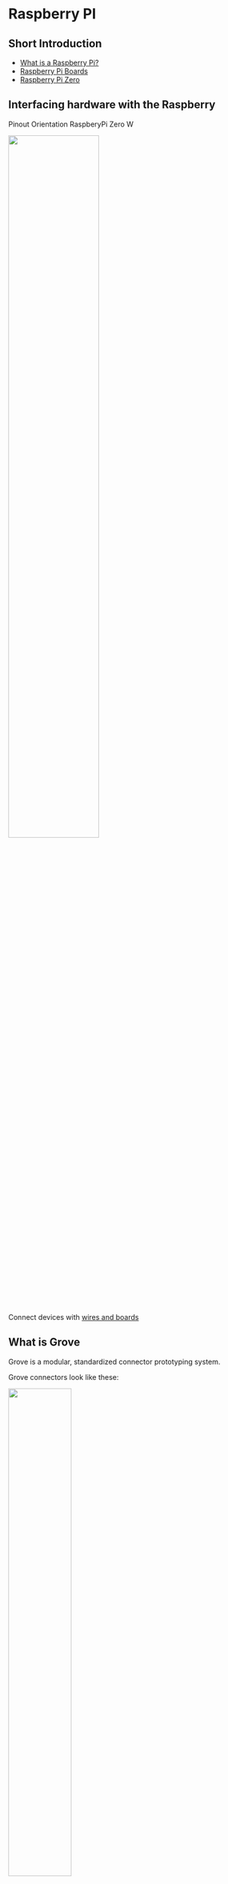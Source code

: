# Raspberry PI
## Short Introduction
- [What is a Raspberry Pi?](https://www.raspberrypi.org/help/what-%20is-a-raspberry-pi/)
- [Raspberry Pi Boards](https://www.raspberrypi.org/products/)
- [Raspberry Pi Zero](https://www.raspberrypi.org/products/raspberry-pi-zero/)

## Interfacing hardware with the Raspberry
Pinout Orientation RaspberyPi Zero W

<img src="images/raspberry_pinout_1.jpg" width="60%">

Connect devices with [wires and boards](https://therestartproject.org/wp-content/uploads/2018/08/Raspberry-Pi-thermostat-900x600.jpg)

## What is Grove
Grove is a modular, standardized connector prototyping system.

Grove connectors look like these:

<img src="https://www.omzlo.com/uploads/std_grove-vs-jst-face.jpg" width="50%">

Many different Grove-modules are available:
* [Sensors](http://wiki.seeedstudio.com/Sensor/)
* [Actuators](http://wiki.seeedstudio.com/Actuator/)
* [Displays](http://wiki.seeedstudio.com/Display/)
* [Communication](http://wiki.seeedstudio.com/Communication/)
* [Others](http://wiki.seeedstudio.com/Others/)


## Raspberry Pi HAT
HAT stands for “Hardware attached on top”. It is a new hardware specification for add-one modules for the Raspberry Pi.

Auto-configuration is a most interesting feature of HATs. With a controller on the board, the add-on board identifies itself. It tells the Raspberry Pi, which IO pins it is using, how they need to be configured and what drivers have to be loaded. 


## Grove Base Hat for Raspberry Pi Zero
In our examples we will use a [Hat for Raspberry Pi Zero:](http://wiki.seeedstudio.com/Grove_Base_Hat_for_Raspberry_Pi_Zero/) 

<img src="https://raw.githubusercontent.com/SeeedDocument/Grove_Base_Hat_for_Raspberry_Pi_Zero/master/img/main.jpg" width="50%">


## Grove.py library
[Grove.py](https://pypi.org/project/grove.py) is python library for [Seeedstudio](http://wiki.seeedstudio.com) Grove devices.

* The grove.py project on GitHub: https://github.com/seeed-studio/grove.py
* [Command Line Interface](https://github.com/Seeed-Studio/grove.py/tree/master/doc) with a list of grove-devices
* API Documentation: https://seeed-studio.github.io/grove.py/

## Hight level architecture

Grove.py depends on different hardware interface/libraries:

<img src="https://raw.githubusercontent.com/Seeed-Studio/grove.py/master/images/grove-py-arch.png" width="50%">


### HW-libraries

* [MRAA](https://github.com/intel-iot-devkit/mraa) is a low-level library, developed by Intel, for accessing the I/O functions (GPIO, I2C, SPI, PWM, UART) on a variety of boards such as Intel's Galileo and Edison boards, MinnowBoard Max, Raspberry Pi, and more. It is written in C/C++ and provides Python and Javascript bindings. libmraa supports the UP board since (v0.9.5) and is included with ubilinux.

* [UPM](https://github.com/intel-iot-devkit/upm) (Useful Packages & Modules) is a high-level library that makes use of mraa, and provides packages/modules to manage a variety of sensors and actuators. v0.5.1 is also included with ubilinux.

* [SMBUS ](https://github.com/intel-iot-devkit/upm) (System Management Bus) is a subset from the I2C protocol. [smbus2](https://pypi.org/project/smbus2/) is a Python implementation of the python-smbus package.

### HW-interfaces
* [GPIO](https://www.raspberrypi.org/documentation/usage/gpio/) General purpose input/output
* [I2C](https://i2c.info) is a bus, serial protocol and interface;
* [PWM](https://en.wikipedia.org/wiki/Pulse-width_modulation) is Pulse Width Modulation Interface

## Install Raspbian OS
1. Download the Raspbian-[Image](https://downloads.raspberrypi.org/raspbian_full_latest) "With Desktop and recommended software based on Debian Buster".
<br/>(Other images can be found [here](https://www.raspberrypi.org/downloads/raspbian/))

2. Get the image on the SD Card using a formating tool like [Etcher](https://www.balena.io/etcher/)

3. Copy two config files to SD  Card, to the root folder:
* [ssh](config/ssh) (empty file)
* [wpa_supplicant.conf](config/wpa_supplicant.conf)

4. Edit *wpa_supplicant.conf* to specify wifi-network and password

5. Put the SD Card into Raspberry Pi

6. Power on Raspberry Pi

Here is the video instruction [How to Setup Raspberry Pi Zero](https://www.youtube.com/watch?v=3VO4vGlQ1pg&t=178s)

## SSH to Raspberry Pi
First try to ping Raspberry to make sure that it is up and running:
```bash
ping raspberrypi.local
```

Than try ssh:
```bash
ssh pi@raspberrypi.local
```
The default password is *raspberry*


## Set up remote Desktop (optional)
```bash
sudo apt-get install tightvncserver
sudo apt-get install xrdp
```

## Install packages

Updated installed packages:
```bash
sudo apt-get update

```
Install [gpiozero](https://gpiozero.readthedocs.io/en/stable/) library (if not installed yet)

```bash
sudo apt install python3-gpiozero
```

Install/update all dependencies and latest [grove.py](https://pypi.org/project/grove.py/):

```bash
curl -sL https://github.com/Seeed-Studio/grove.py/raw/master/install.sh | sudo bash -s -
```
It make take some time (~15-20 min) to install/update all packages. At the end, when everything is successfully installed the follwing message should be printed:
```bash
Successfully installed grove.py-0.6
#######################################################
  Lastest Grove.py from github install complete   !!!!!
#######################################################
```

Copy manually MRAA & UPM
```bash
cd /usr/local/lib/python3.7/dist-packages
pi@raspberrypi:/usr/local/lib/python3.7/dist-packages

sudo cp -r /usr/lib/python3.5/dist-packages/upm .
sudo cp /usr/lib/python3.5/dist-packages/mraa.py .
sudo cp /usr/lib/python3.5/dist-packages/_mraa.so .
```

## Simple (hello world!) Led-project 
As an example let's create a simple project with [Led](https://www.seeedstudio.com/Grove-Multi-Color-Flash-LED-5m-p-1141.html).
* Create a python script ```led.py```:
```
import time
from grove.grove_led import GroveLed

# connect to pin 5(slot D5)
PIN = 5
led = GroveLed(PIN)
while True:
    led.on()
    time.sleep(1)
    led.off()
    time.sleep(1)
```
* Connect Led to the slot D5;
* Run the following command:
```bash
python3.7 led.py
```

## Assignements
* Install Raspbian OS;
* Createa and run a python-script for simple hello-world project (with [Led](https://www.seeedstudio.com/Grove-Multi-Color-Flash-LED-5m-p-1141.html));
* A project with a [Button](http://wiki.seeedstudio.com/Grove-Button/) and [Led](https://www.seeedstudio.com/Grove-Multi-Color-Flash-LED-5m-p-1141.html): when button is pressed than led is On; when button is released than led is Off;
* A project with a [motion-sensor](https://www.seeedstudio.com/Grove-mini-PIR-motion-sensor-p-2930.html) and [Led](https://www.seeedstudio.com/Grove-Multi-Color-Flash-LED-5m-p-1141.html): when motion is detected than led is On/Off;
* A project with a [temperature](https://www.seeedstudio.com/Grove-Temperature-Sensor.html) sensor and [Led](https://www.seeedstudio.com/Grove-Multi-Color-Flash-LED-5m-p-1141.html): when temperature in a room is more than xx°C than led is On;

## Useful resources
* Raspberry Pi Foundation: https://www.raspberrypi.org
* Seeed IoT hardware: http://wiki.seeedstudio.com/
* Grove.py CLI with a list of supported divices: https://github.com/Seeed-Studio/grove.py/tree/master/doc
* Dexter Industries (GrovePi): https://www.dexterindustries.com/grovepi/
